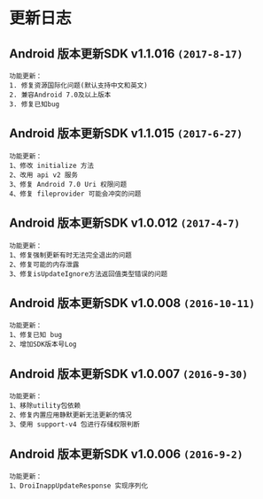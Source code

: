 # 更新日志

## Android 版本更新SDK v1.1.016 `(2017-8-17)`
```
功能更新：  
1. 修复资源国际化问题(默认支持中文和英文)  
2. 兼容Android 7.0及以上版本  
3. 修复已知bug  
```  

## Android 版本更新SDK v1.1.015 `(2017-6-27)`
```
功能更新：  
1、修改 initialize 方法
2、改用 api v2 服务
3、修复 Android 7.0 Uri 权限问题
4、修复 fileprovider 可能会冲突的问题
```  

## Android 版本更新SDK v1.0.012 `(2017-4-7)`
```
功能更新：  
1、修复强制更新有时无法完全退出的问题
2、修复可能的内存泄露
3、修复isUpdateIgnore方法返回值类型错误的问题
```  

## Android 版本更新SDK v1.0.008 `(2016-10-11)`
```
功能更新：  
1、修复已知 bug
2、增加SDK版本号Log  
```  

## Android 版本更新SDK v1.0.007  `(2016-9-30)`
```
功能更新：  
1、移除utility包依赖
2、修复内置应用静默更新无法更新的情况
3、使用 support-v4 包进行存储权限判断  
```

## Android 版本更新SDK v1.0.006  `(2016-9-2)`
```
功能更新：  
1、DroiInappUpdateResponse 实现序列化
```